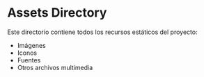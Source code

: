 # Assets Directory

Este directorio contiene todos los recursos estáticos del proyecto:
- Imágenes
- Iconos
- Fuentes
- Otros archivos multimedia
